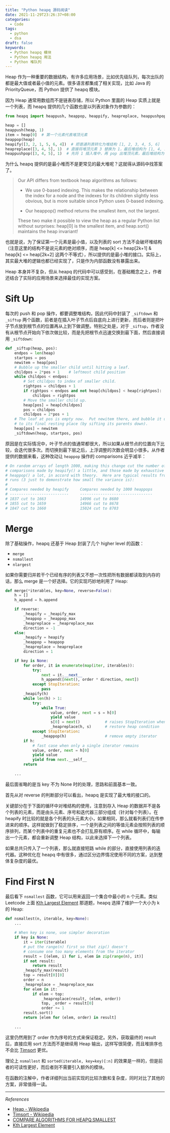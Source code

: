```yaml
---
title: "Python heapq 源码阅读"
date: 2021-11-29T23:26:37+08:00
categories:
  - Code
tags:
  - python
  - dsa
draft: false
keywords:
  - Python heapq 模块
  - Python heapq 用法
  - Python 堆队列
---
```


Heap 作为一种重要的数据结构，有许多应用场景，比如优先级队列，每次出队的都是最大值或者最小值的元素。很多语言都集成了相关实现，比如 Java 的 PriorityQueue，而 Python 提供了 heapq 模块。

因为 Heap 通常用数组而不是链表存储，所以 Python 里面的 Heap 实质上就是一个列表，而 heapq 提供的几个函数也是以列表对象作为参数的：

```python
from heapq import heappush, heappop, heappify, heapreplace, heappushpop

heap = []
heappush(heap, 1)
item = heap[0]  # 第一个元素代表堆顶元素
heappop(heap)
heapify([3, 2, 1, 5, 6, 4])  # 把普通列表转化为堆结构 [1, 2, 3, 4, 5, 6]
heapreplace([3, 4, 5], 1)  # 直接将堆顶元素 3 替换为 1，最后堆结构为 [1, 4, 5]
heappushpop([3, 4, 5], 1)  # 先将 1 插入堆中，再 pop 出堆顶元素，最后堆结构为 [3, 4, 5]
```

为什么 heapq 提供的是最小堆而不是更常见的最大堆呢？这就得从源码中找答案了。

> Our API differs from textbook heap algorithms as follows:
>
> - We use 0-based indexing.  This makes the relationship between the
>   index for a node and the indexes for its children slightly less
>   obvious, but is more suitable since Python uses 0-based indexing.
>
> - Our heappop() method returns the smallest item, not the largest.
>
> These two make it possible to view the heap as a regular Python list
> without surprises: heap[0] is the smallest item, and heap.sort()
> maintains the heap invariant!

也就是说，为了保证第一个元素是最小值，以及列表的 sort 方法不会破坏堆结构（注意这里的结构不是说元素的绝对顺序，而是 heap[k] <= heap[2k+1] & heap[k] <= heap[2k+2] 这两个不等式），所以提供的是最小堆的接口。实际上，其实最大堆的逻辑也都已经实现了，只是作为内部函数没有暴露出来。

Heap 本身并不复杂，但从 heapq 的代码中可以感受到，在基础概念之上，作者还结合了实际的应用场景来选择最佳的实现方案。

# Sift Up

每次的 push 和 pop 操作，都要调整堆结构，因此代码中封装了 `_siftdown` 和 `_siftup` 两个函数，前者是在插入叶子节点后自底向上进行更新，而后者则是把叶子节点放到根节点的位置再从上到下做调整。特别之处是，对于 `_siftup`，作者没有从根节点开始向下依次做比较，而是先把根节点迅速交换到最下面，然后直接调用 `_siftdown`:

```python
def _siftup(heap, pos):
    endpos = len(heap)
    startpos = pos
    newitem = heap[pos]
    # Bubble up the smaller child until hitting a leaf.
    childpos = 2*pos + 1    # leftmost child position
    while childpos < endpos:
        # Set childpos to index of smaller child.
        rightpos = childpos + 1
        if rightpos < endpos and not heap[childpos] < heap[rightpos]:
            childpos = rightpos
        # Move the smaller child up.
        heap[pos] = heap[childpos]
        pos = childpos
        childpos = 2*pos + 1
    # The leaf at pos is empty now.  Put newitem there, and bubble it up
    # to its final resting place (by sifting its parents down).
    heap[pos] = newitem
    _siftdown(heap, startpos, pos)
```

原因是在实际情况中，叶子节点的值通常都很大，所以如果从根节点的位置向下比较，会迭代很多次。而切换到最下层之后，上浮调整的次数会明显小很多。从作者提供的数据来看，这种改动让 `heappop` 操作的 comparisons 近乎减半：

```python
# On random arrays of length 1000, making this change cut the number of
# comparisons made by heapify() a little, and those made by exhaustive
# heappop() a lot, in accord with theory.  Here are typical results from 3
# runs (3 just to demonstrate how small the variance is):
#
# Compares needed by heapify     Compares needed by 1000 heappops
# --------------------------     --------------------------------
# 1837 cut to 1663               14996 cut to 8680
# 1855 cut to 1659               14966 cut to 8678
# 1847 cut to 1660               15024 cut to 8703
```



# Merge

除了基础操作，heapq 还基于 Heap 封装了几个 higher level 的函数：

- `merge`
- `nsmallest`
- `nlargest`

如果你需要归并若干个已经有序的列表又不想一次性把所有数据都读取到内存的话，那么 merge 是一个好选择。它的实现巧妙地利用了 Heap:

```python
def merge(*iterables, key=None, reverse=False):
    h = []
    h_append = h.append

    if reverse:
        _heapify = _heapify_max
        _heappop = _heappop_max
        _heapreplace = _heapreplace_max
        direction = -1
    else:
        _heapify = heapify
        _heappop = heappop
        _heapreplace = heapreplace
        direction = 1

    if key is None:
        for order, it in enumerate(map(iter, iterables)):
            try:
                next = it.__next__
                h_append([next(), order * direction, next])
            except StopIteration:
                pass
        _heapify(h)
        while len(h) > 1:
            try:
                while True:
                    value, order, next = s = h[0]
                    yield value
                    s[0] = next()           # raises StopIteration when exhausted
                    _heapreplace(h, s)      # restore heap condition
            except StopIteration:
                _heappop(h)                 # remove empty iterator
        if h:
            # fast case when only a single iterator remains
            value, order, next = h[0]
            yield value
            yield from next.__self__
        return
    
    ...
```

最后面省略的是当 key 不为 None 时的处理，思路和前面基本一致。

首先从对 reverse 的判断部分可以看出，heapq 是实现了最大堆的接口的。

关键部分在于下面的循环中对堆结构的使用，注意到存入 Heap 的数据并不是各个列表的元素，而是由头元素、序号和迭代器三部分组成（针对每个列表）。在 heapify 时比较的就是各个列表的头元素大小，如果相同，那么就看列表们在传参进来的顺序。这样就做到了稳定排序，一个是列表之间的等值元素会按照列表的顺序排列，而某个列表中的重复元素也不会打乱原有顺序。在 while 循环中，每输出一个元素，都会重新调整 Heap 结构，以此来选择下一个列表。

如果总共只传入了一个列表，那么就直接短路 while 的部分，直接使用列表的迭代器。这种优化在 heapq 中有很多，通过区分边界情况使用不同的方案，达到整体复杂度的最优。

# Find First N

最后看下 `nsmallest` 函数，它可以用来返回一个集合中最小的 n 个元素。类似 Leetcode 上面 [Kth Largest Element](https://leetcode-cn.com/problems/kth-largest-element-in-an-array/) 那道题，heapq 选择了维护一个大小为 k 的 Heap:

```python
def nsmallest(n, iterable, key=None):
    ...
    
    # When key is none, use simpler decoration
    if key is None:
        it = iter(iterable)
        # put the range(n) first so that zip() doesn't
        # consume one too many elements from the iterator
        result = [(elem, i) for i, elem in zip(range(n), it)]
        if not result:
            return result
        _heapify_max(result)
        top = result[0][0]
        order = n
        _heapreplace = _heapreplace_max
        for elem in it:
            if elem < top:
                _heapreplace(result, (elem, order))
                top, _order = result[0]
                order += 1
        result.sort()
        return [elem for (elem, order) in result]
    
    ...

```

这里仍然用到了 order 作为序号的方式来保证稳定。另外，获取最终的 result 后，直接应用 sort 方法而不是继续用 Heap 输出，这样写很简便，而且堆排序也不会比 [Timsort](https://en.wikipedia.org/wiki/Timsort) 更优。

理论上 `nsmallest` 和 `sorted(iterable, key=key)[:n]` 的效果是一样的，但是前者的可读性更好，而后者则不需要引入额外的模块。

在函数的注解中，作者详细列出当前实现的比较次数和复杂度，同时对比了其他的方案，非常值得一读。

---

*References*

- [Heap - Wikipedia](https://en.wikipedia.org/wiki/Heap_(data_structure))
- [Timsort - Wikipedia](https://en.wikipedia.org/wiki/Timsort)
- [COMPARE ALGORITHMS FOR HEAPQ.SMALLEST](https://code.activestate.com/recipes/577573-compare-algorithms-for-heapqsmallest/)
- [Kth Largest Element](https://leetcode-cn.com/problems/kth-largest-element-in-an-array/)
